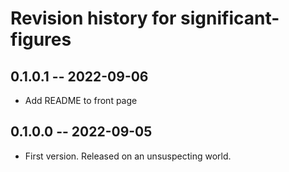 # Revision history for significant-figures

## 0.1.0.1 -- 2022-09-06

* Add README to front page

## 0.1.0.0 -- 2022-09-05

* First version. Released on an unsuspecting world.
